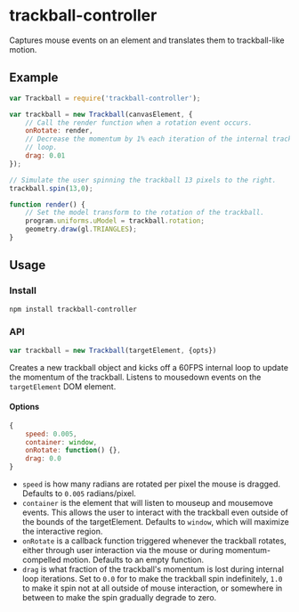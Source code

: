 # trackball-controller

Captures mouse events on an element and translates them to trackball-like motion.

## Example

```js
var Trackball = require('trackball-controller');

var trackball = new Trackball(canvasElement, {
    // Call the render function when a rotation event occurs.
    onRotate: render,
    // Decrease the momentum by 1% each iteration of the internal trackball
    // loop.
    drag: 0.01
});

// Simulate the user spinning the trackball 13 pixels to the right.
trackball.spin(13,0);

function render() {
    // Set the model transform to the rotation of the trackball.
    program.uniforms.uModel = trackball.rotation;
    geometry.draw(gl.TRIANGLES);
}
```

## Usage

### Install
```sh
npm install trackball-controller
```

### API
```js
var trackball = new Trackball(targetElement, {opts})
```

Creates a new trackball object and kicks off a 60FPS internal loop to update the
momentum of the trackball. Listens to mousedown events on the `targetElement`
DOM element.

#### Options

```js
{
    speed: 0.005,
    container: window,
    onRotate: function() {},
    drag: 0.0
}
```

* `speed` is how many radians are rotated per pixel the mouse is dragged.
  Defaults to `0.005` radians/pixel.
* `container` is the element that will listen to mouseup and mousemove events.
  This allows the user to interact with the trackball even outside of the bounds
  of the targetElement. Defaults to `window`, which will maximize the
  interactive region.
* `onRotate` is a callback function triggered whenever the trackball rotates,
  either through user interaction via the mouse or during momentum-compelled
  motion. Defaults to an empty function.
* `drag` is what fraction of the trackball's momentum is lost during internal
  loop iterations. Set to `0.0` for to make the trackball spin indefinitely,
  `1.0` to make it spin not at all outside of mouse interaction, or somewhere
  in between to make the spin gradually degrade to zero.
